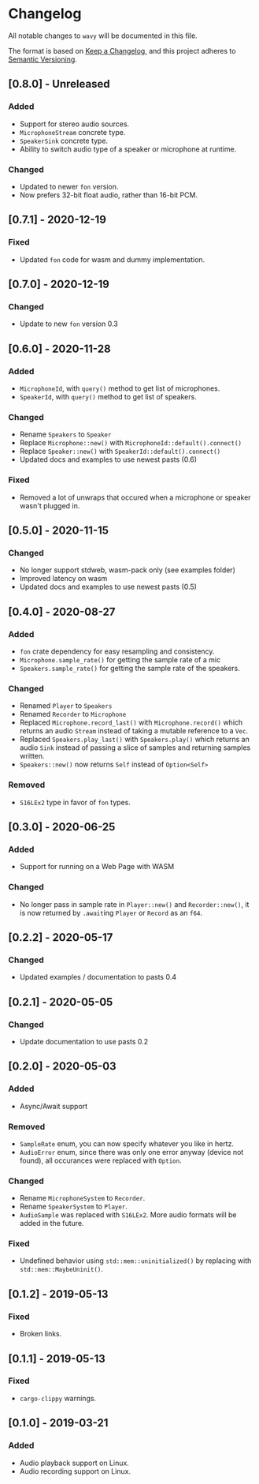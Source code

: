 # Changelog
All notable changes to `wavy` will be documented in this file.

The format is based on [Keep a Changelog](https://keepachangelog.com/en/1.0.0/),
and this project adheres to [Semantic Versioning](https://jeronlau.tk/semver/).

## [0.8.0] - Unreleased
### Added
 - Support for stereo audio sources.
 - `MicrophoneStream` concrete type.
 - `SpeakerSink` concrete type.
 - Ability to switch audio type of a speaker or microphone at runtime.

### Changed
 - Updated to newer `fon` version.
 - Now prefers 32-bit float audio, rather than 16-bit PCM.

## [0.7.1] - 2020-12-19
### Fixed
 - Updated `fon` code for wasm and dummy implementation.

## [0.7.0] - 2020-12-19
### Changed
 - Update to new `fon` version 0.3

## [0.6.0] - 2020-11-28
### Added
 - `MicrophoneId`, with `query()` method to get list of microphones.
 - `SpeakerId`, with `query()` method to get list of speakers.

### Changed
 - Rename `Speakers` to `Speaker`
 - Replace `Microphone::new()` with `MicrophoneId::default().connect()`
 - Replace `Speaker::new()` with `SpeakerId::default().connect()`
 - Updated docs and examples to use newest pasts (0.6)

### Fixed
 - Removed a lot of unwraps that occured when a microphone or speaker wasn't
   plugged in.

## [0.5.0] - 2020-11-15
### Changed
 - No longer support stdweb, wasm-pack only (see examples folder)
 - Improved latency on wasm
 - Updated docs and examples to use newest pasts (0.5)

## [0.4.0] - 2020-08-27
### Added
 - `fon` crate dependency for easy resampling and consistency.
 - `Microphone.sample_rate()` for getting the sample rate of a mic
 - `Speakers.sample_rate()` for getting the sample rate of the speakers.

### Changed
 - Renamed `Player` to `Speakers`
 - Renamed `Recorder` to `Microphone`
 - Replaced `Microphone.record_last()` with `Microphone.record()` which returns
   an audio `Stream` instead of taking a mutable reference to a `Vec`.
 - Replaced `Speakers.play_last()` with `Speakers.play()` which returns an audio
   `Sink` instead of passing a slice of samples and returning samples written.
 - `Speakers::new()` now returns `Self` instead of `Option<Self>`

### Removed
 - `S16LEx2` type in favor of `fon` types.

## [0.3.0] - 2020-06-25
### Added
 - Support for running on a Web Page with WASM

### Changed
 - No longer pass in sample rate in `Player::new()` and `Recorder::new()`, it is
   now returned by `.await`ing `Player` or `Record` as an `f64`.

## [0.2.2] - 2020-05-17
### Changed
 - Updated examples / documentation to pasts 0.4

## [0.2.1] - 2020-05-05
### Changed
 - Update documentation to use pasts 0.2

## [0.2.0] - 2020-05-03
### Added
 - Async/Await support

### Removed
 - `SampleRate` enum, you can now specify whatever you like in hertz.
 - `AudioError` enum, since there was only one error anyway (device not found),
   all occurances were replaced with `Option`.

### Changed
 - Rename `MicrophoneSystem` to `Recorder`.
 - Rename `SpeakerSystem` to `Player`.
 - `AudioSample` was replaced with `S16LEx2`.  More audio formats will be added
   in the future.

### Fixed
 - Undefined behavior using `std::mem::uninitialized()` by replacing with
   `std::mem::MaybeUninit()`.

## [0.1.2] - 2019-05-13
### Fixed
 - Broken links.

## [0.1.1] - 2019-05-13
### Fixed
 - `cargo-clippy` warnings.

## [0.1.0] - 2019-03-21
### Added
 - Audio playback support on Linux.
 - Audio recording support on Linux.

